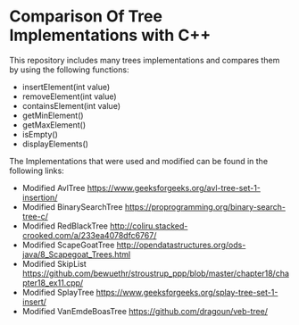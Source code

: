 # Comparison Of Tree Implementations with C++
This repository includes many trees implementations and compares them by using the following functions:

*   insertElement(int value)
*   removeElement(int value)
*   containsElement(int value)
*   getMinElement()
*   getMaxElement()
*   isEmpty()
*   displayElements()

The Implementations that were used and modified can be found in the following links:
*   Modified AvlTree https://www.geeksforgeeks.org/avl-tree-set-1-insertion/
*   Modified BinarySearchTree https://proprogramming.org/binary-search-tree-c/
*   Modified RedBlackTree http://coliru.stacked-crooked.com/a/233ea4078dfc6767/
*   Modified ScapeGoatTree http://opendatastructures.org/ods-java/8_Scapegoat_Trees.html
*   Modified SkipList https://github.com/bewuethr/stroustrup_ppp/blob/master/chapter18/chapter18_ex11.cpp/
*   Modified SplayTree https://www.geeksforgeeks.org/splay-tree-set-1-insert/
*   Modified VanEmdeBoasTree https://github.com/dragoun/veb-tree/

